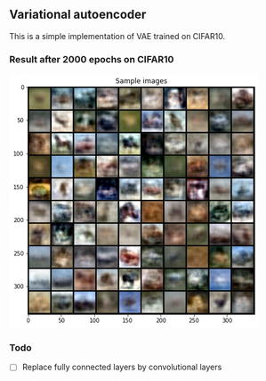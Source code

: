 ## Variational autoencoder
This is a simple implementation of VAE trained on CIFAR10.

### Result after 2000 epochs on CIFAR10
![Cifar](./cifar.png)

### Todo
- [ ] Replace fully connected layers by convolutional layers